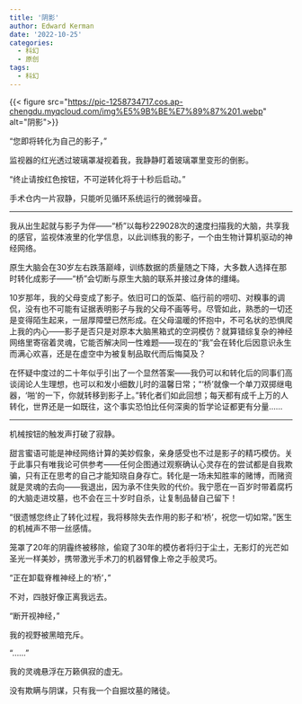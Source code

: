 ```yaml
---
title: '阴影'
author: Edward Kerman
date: '2022-10-25'
categories:
  - 科幻
  - 原创
tags:
  - 科幻
---
```


{{< figure src="https://pic-1258734717.cos.ap-chengdu.myqcloud.com/img%E5%9B%BE%E7%89%87%201.webp" alt="阴影">}}

“您即将转化为自己的影子，”

监视器的红光透过玻璃罩凝视着我，我静静盯着玻璃罩里变形的倒影。

“终止请按红色按钮，不可逆转化将于十秒后启动。”

手术仓内一片寂静，只能听见循环系统运行的微弱噪音。

---

我从出生起就与影子为伴——“桥”以每秒229028次的速度扫描我的大脑，共享我的感官，监视体液里的化学信息，以此训练我的影子，一个由生物计算机驱动的神经网络。

原生大脑会在30岁左右跌落巅峰，训练数据的质量随之下降，大多数人选择在那时转化成影子——“桥”会切断与原生大脑的联系并接过身体的缰绳。

10岁那年，我的父母变成了影子。依旧可口的饭菜、临行前的唠叨、对糗事的调侃，没有也不可能有证据表明影子与我的父母不画等号。尽管如此，熟悉的一切还是变得陌生起来，一层厚障壁已然形成。在父母温暖的怀抱中，不可名状的恐惧爬上我的内心——影子是否只是对原本大脑黑箱式的空洞模仿？就算错综复杂的神经网络里寄宿着灵魂，它能否解决同一性难题——现在的“我”会在转化后因意识永生而满心欢喜，还是在虚空中为被复制品取代而后悔莫及？

在怀疑中度过的二十年似乎引出了一个显然答案——我仍可以和转化后的同事们高谈阔论人生理想，也可以和发小细数儿时的温馨日常；“‘桥’就像一个单刀双掷继电器，‘啪’的一下，你就转移到影子上。”转化者们如此回想；每天都有成千上万的人转化，世界还是一如既往，这个事实恐怕比任何深奥的哲学论证都更有分量……

---

机械按钮的触发声打破了寂静。

甜言蜜语可能是神经网络计算的美妙假象，亲身感受也不过是影子的精巧模仿。关于此事只有唯我论可供参考——任何企图通过观察确认心灵存在的尝试都是自我欺骗，只有正在思考的自己才能知晓自身存亡。转化是一场未知胜率的赌博，而赌资就是灵魂的去向——我退出，因为承不住失败的代价。我宁愿在一百岁时带着腐朽的大脑走进坟墓，也不会在三十岁时自杀，让复制品替自己留下！

“很遗憾您终止了转化过程，我将移除失去作用的影子和‘桥’，祝您一切如常。”医生的机械声不带一丝感情。

笼罩了20年的阴霾终被移除，偷窥了30年的模仿者将归于尘土，无影灯的光芒如圣光一样美妙，携带激光手术刀的机器臂像上帝之手般灵巧。

“正在卸载脊椎神经上的‘桥’，”

不对，四肢好像正离我远去。

“断开视神经，”

我的视野被黑暗充斥。

“……”

我的灵魂悬浮在万籁俱寂的虚无。

没有欺瞒与阴谋，只有我一个自掘坟墓的赌徒。
